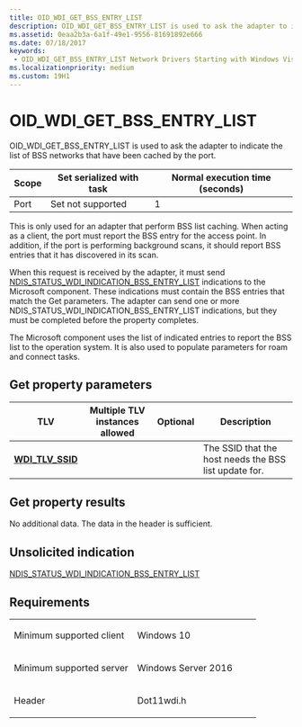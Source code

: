 ```yaml
---
title: OID_WDI_GET_BSS_ENTRY_LIST
description: OID_WDI_GET_BSS_ENTRY_LIST is used to ask the adapter to indicate the list of BSS networks that have been cached by the port.
ms.assetid: 0eaa2b3a-6a1f-49e1-9556-81691892e666
ms.date: 07/18/2017
keywords:
 - OID_WDI_GET_BSS_ENTRY_LIST Network Drivers Starting with Windows Vista
ms.localizationpriority: medium
ms.custom: 19H1
---
```


# OID\_WDI\_GET\_BSS\_ENTRY\_LIST


OID\_WDI\_GET\_BSS\_ENTRY\_LIST is used to ask the adapter to indicate the list of BSS networks that have been cached by the port.

| Scope | Set serialized with task | Normal execution time (seconds) |
|-------|--------------------------|---------------------------------|
| Port  | Set not supported        | 1                               |

 

This is only used for an adapter that perform BSS list caching. When acting as a client, the port must report the BSS entry for the access point. In addition, if the port is performing background scans, it should report BSS entries that it has discovered in its scan.

When this request is received by the adapter, it must send [NDIS\_STATUS\_WDI\_INDICATION\_BSS\_ENTRY\_LIST](ndis-status-wdi-indication-bss-entry-list.md) indications to the Microsoft component. These indications must contain the BSS entries that match the Get parameters. The adapter can send one or more NDIS\_STATUS\_WDI\_INDICATION\_BSS\_ENTRY\_LIST indications, but they must be completed before the property completes.

The Microsoft component uses the list of indicated entries to report the BSS list to the operation system. It is also used to populate parameters for roam and connect tasks.

## Get property parameters


| TLV                                         | Multiple TLV instances allowed | Optional | Description                                           |
|---------------------------------------------|--------------------------------|----------|-------------------------------------------------------|
| [**WDI\_TLV\_SSID**](https://docs.microsoft.com/windows-hardware/drivers/network/wdi-tlv-ssid) |                                |          | The SSID that the host needs the BSS list update for. |

 

## Get property results


No additional data. The data in the header is sufficient.
## Unsolicited indication


[NDIS\_STATUS\_WDI\_INDICATION\_BSS\_ENTRY\_LIST](ndis-status-wdi-indication-bss-entry-list.md)

Requirements
------------

<table>
<colgroup>
<col width="50%" />
<col width="50%" />
</colgroup>
<tbody>
<tr class="odd">
<td><p>Minimum supported client</p></td>
<td><p>Windows 10</p></td>
</tr>
<tr class="even">
<td><p>Minimum supported server</p></td>
<td><p>Windows Server 2016</p></td>
</tr>
<tr class="odd">
<td><p>Header</p></td>
<td>Dot11wdi.h</td>
</tr>
</tbody>
</table>

 

 





